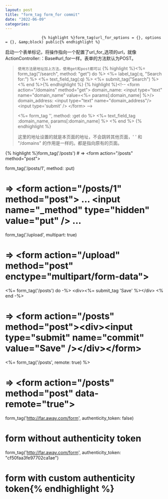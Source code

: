 ```yaml
---
layout: post
title: "form_tag form_for commit"
date: "2022-06-09"
categories: 
---
```


                    {% highlight %}form_tag(url_for_options = {}, options = {}, &amp;block) public{% endhighlight %} 
<p>启动一个表单标记，将操作指向一个配置了url_for_选项的url，就像ActionController:：Base#url_for一样。表单的方法默认为POST。</p> 
<blockquote>
 <code>使用方法是地址加上方法，使用get和post都可以</code> 
 {% highlight %}&lt;%= form_tag("/search", method: "get") do %&gt;
  &lt;%= label_tag(:q, "Search for:") %&gt;
  &lt;%= text_field_tag(:q) %&gt;
  &lt;%= submit_tag("Search") %&gt;
&lt;% end %&gt;{% endhighlight %} 
 {% highlight %}&lt;!--
&lt;form action="/domains" method="get"&gt;
  domain_name: &lt;input type="text" name="domain_name" value=&lt;%= params[:domain_name] %&gt;/&gt;
  domain_address: &lt;input type="text" name="domain_address"/&gt;
  &lt;input type='submit'  /&gt;
&lt;/form&gt;
--&gt;

&lt;%= form_tag '', method: :get do %&gt;
  &lt;%= text_field_tag :domain_name, params[:domain_name] %&gt;
&lt;% end %&gt;
{% endhighlight %} 
 <p>这里的地址设置的就是本页面的地址，不会跳转其他页面，' ' 和 "/domains" 的作用是一样的。都是指向原有的页面。</p> 
</blockquote> 
{% highlight %}form_tag('/posts')
# =&gt; &lt;form action="/posts" method="post"&gt;

form_tag('/posts/1', method: :put)
# =&gt; &lt;form action="/posts/1" method="post"&gt; ... &lt;input name="_method" type="hidden" value="put" /&gt; ...

form_tag('/upload', multipart: true)
# =&gt; &lt;form action="/upload" method="post" enctype="multipart/form-data"&gt;

&lt;%= form_tag('/posts') do -%&gt;
  &lt;div&gt;&lt;%= submit_tag 'Save' %&gt;&lt;/div&gt;
&lt;% end -%&gt;
# =&gt; &lt;form action="/posts" method="post"&gt;&lt;div&gt;&lt;input type="submit" name="commit" value="Save" /&gt;&lt;/div&gt;&lt;/form&gt;

&lt;%= form_tag('/posts', remote: true) %&gt;
# =&gt; &lt;form action="/posts" method="post" data-remote="true"&gt;

form_tag('http://far.away.com/form', authenticity_token: false)
# form without authenticity token

form_tag('http://far.away.com/form', authenticity_token: "cf50faa3fe97702ca1ae")
# form with custom authenticity token{% endhighlight %} 
<p></p>
                
